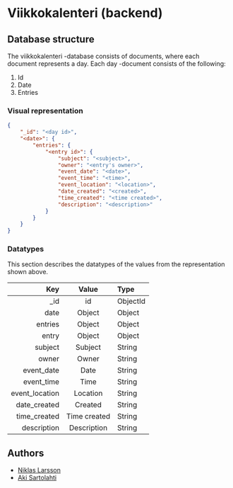 # Viikkokalenteri (backend)

## Database structure
The viikkokalenteri -database consists of documents, where each
document represents a day. Each day -document consists of the following:
1. Id
2. Date
3. Entries

### Visual representation
``` json
{
    "_id": "<day id>",
    "<date>": {
        "entries": {
            "<entry id>": {
                "subject": "<subject>",
                "owner": "<entry's owner>",
                "event_date": "<date>",
                "event_time": "<time>",
                "event_location": "<location>",
                "date_created": "<created>",
                "time_created": "<time created>",
                "description": "<description>"
            }
        }
    }
}
```

### Datatypes
This section describes the datatypes of the
values from the representation shown above.

| Key             | Value         | Type      |
| --------------: | :-----------: | :-------- |
| \_id            | id            | ObjectId  |
| date            | Object        | Object    |
| entries         | Object        | Object    |
| entry           | Object        | Object    |
| subject         | Subject       | String    |
| owner           | Owner         | String    |
| event\_date     | Date          | String    |
| event\_time     | Time          | String    |
| event\_location | Location      | String    |
| date\_created   | Created       | String    |
| time\_created   | Time created  | String    |
| description     | Description   | String    |

## Authors
- [Niklas Larsson](https://github.com/nikkelarsson)
- [Aki Sartolahti](https://github.com/donqnr)

